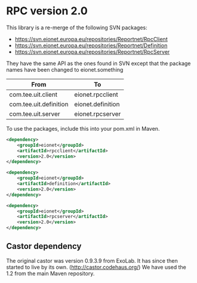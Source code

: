 RPC version 2.0
===============

This library is a re-merge of the following SVN packages:

* https://svn.eionet.europa.eu/repositories/Reportnet/RpcClient
* https://svn.eionet.europa.eu/repositories/Reportnet/Definition
* https://svn.eionet.europa.eu/repositories/Reportnet/RpcServer

They have the same API as the ones found in SVN except that the package names have been changed to eionet.something

| From | To |
| ---- | -- |
| com.tee.uit.client | eionet.rpcclient |
| com.tee.uit.definition | eionet.definition |
| com.tee.uit.server | eionet.rpcserver |

To use the packages, include this into your pom.xml in Maven.
```xml
<dependency>
    <groupId>eionet</groupId>
    <artifactId>rpcclient</artifactId>
    <version>2.0</version>
</dependency>

<dependency>
    <groupId>eionet</groupId>
    <artifactId>definition</artifactId>
    <version>2.0</version>
</dependency>

<dependency>
    <groupId>eionet</groupId>
    <artifactId>rpcserver</artifactId>
    <version>2.0</version>
</dependency>
```


Castor dependency
-----------------
The original castor was version 0.9.3.9 from ExoLab. It has since then started to live by its own. (http://castor.codehaus.org/)
We have used the 1.2 from the main Maven repository.


